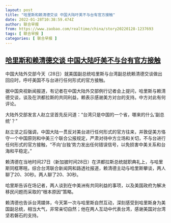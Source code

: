 ```yaml
---
layout: post
title: "哈里斯和赖清德交谈 中国大陆吁美不与台有官方接触"
date: 2022-01-28T10:38:59.474Z
author: 联合早报
from: https://www.zaobao.com/realtime/china/story20220128-1237693
tags: [ 联合早报 ]
categories: [ 联合早报 ]
---
```

<!--1643388360000-->
[哈里斯和赖清德交谈 中国大陆吁美不与台有官方接触](https://www.zaobao.com/realtime/china/story20220128-1237693)
------

<div>
<p>中国大陆外交部今天（28日）就美国副总统哈里斯与台湾副总统赖清德交谈做出回应时，呼吁美国不与台进行任何形式的官方接触。</p><p>据中国央视新闻报道，有记者在中国大陆外交部例行记者会上提问，哈里斯与赖清德交谈，谈及在洪都拉斯的共同利益，赖表示感谢美方对台的支持。中方对此有何评论。</p><p>大陆外交部发言人赵立坚首先反问道：“台湾只是中国的一个省，哪来的什么‘副总统’？”</p><section id="imu"><div id="dfp-ad-imu1">        </div></section><p>赵立坚之后强调，中国大陆一贯反对美台进行任何形式的官方往来，并敦促美方恪守一个中国原则和中美三个联合公报规定，严肃对待中方立场和关切，不与台进行任何形式的官方接触，“不向‘台独’势力发出任何错误信号，以免损害中美关系和台海和平稳定。”</p><p>赖清德在当地时间27日（新加披时间28日）在洪都拉斯总统就职典礼上，与哈里斯同框寒暄。综合台湾联合新闻网和路透社报道，赖清德主动与哈里斯攀谈，两人聊了20、30秒。两人聊了20、30秒。</p><p>哈里斯告诉在场记者，两人谈到在中美洲有共同利益的事项，以及美国政府为解决移民问题而采取的“根本原因”策略。</p><div id="innity-in-post"></div><div id="dfp-ad-midarticlespecial">        </div><p>赖清德也告诉台湾媒体，今天第一次与哈里斯自然互动，深刻感受到哈里斯身为美国副总统，相当大气，非常亲切自然；他在两人互动中代表台湾，感谢美国对台湾坚若磐石的支持。</p>      <div class="cx_paywall_placeholder" id="sph_cdp_40"></div>
</div>
